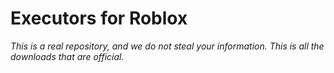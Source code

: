 # Executors for Roblox
*This is a real repository, and we do not steal your information. This is all the downloads that are official.*
